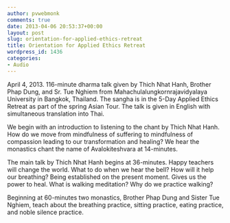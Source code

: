 ```yaml
---
author: pvwebmonk
comments: true
date: 2013-04-06 20:53:37+00:00
layout: post
slug: orientation-for-applied-ethics-retreat
title: Orientation for Applied Ethics Retreat
wordpress_id: 1436
categories:
- Audio
---
```


April 4, 2013. 116-minute dharma talk given by Thich Nhat Hanh, Brother Phap Dung, and Sr. Tue Nghiem from Mahachulalungkornrajavidyalaya University in Bangkok, Thailand. The sangha is in the 5-Day Applied Ethics Retreat as part of the spring Asian Tour. The talk is given in English with simultaneous translation into Thai.




We begin with an introduction to listening to the chant by Thich Nhat Hanh. How do we move from mindfulness of suffering to mindfulness of compassion leading to our transformation and healing? We hear the monastics chant the name of Avalokiteshvara at 14-minutes.




The main talk by Thich Nhat Hanh begins at 36-minutes. Happy teachers will change the world. What to do when we hear the bell? How will it help our breathing? Being established on the present moment. Gives us the power to heal. What is walking meditation? Why do we practice walking?




Beginning at 60-minutes two monastics, Brother Phap Dung and Sister Tue Nghiem, teach about the breathing practice, sitting practice, eating practice, and noble silence practice.



